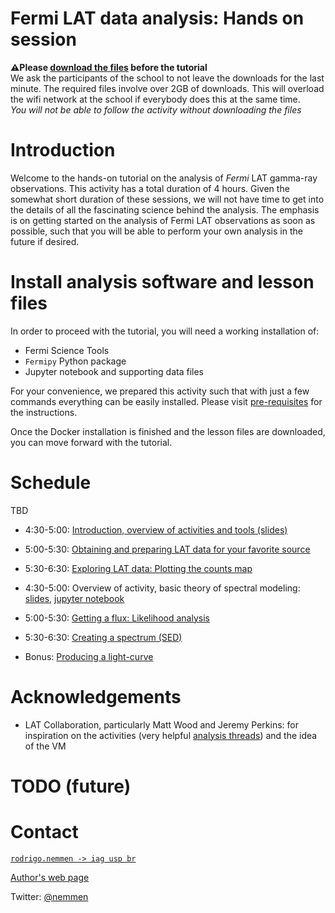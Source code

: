 Fermi LAT data analysis: Hands on session
==============================================

**⚠️Please [download the files](./pre-requisites.md) before the tutorial**  
We ask the participants of the school to not leave the downloads for the last minute. The required files involve over 2GB of downloads. This will overload the wifi network at the school if everybody does this at the same time.   
*You will not be able to follow the activity without downloading the files*

# Introduction

Welcome to the hands-on tutorial on the analysis of *Fermi* LAT gamma-ray observations. This activity has a total duration of 4 hours. Given the somewhat short duration of these sessions, we will not have time to get into the details of all the fascinating science behind the analysis. The emphasis is on getting started on the analysis of Fermi LAT observations as soon as possible, such that you will be able to perform your own analysis in the future if desired. 

# Install analysis software and lesson files

In order to proceed with the tutorial, you will need a working installation of:

- Fermi Science Tools
- `Fermipy` Python package 
- Jupyter notebook and supporting data files 

For your convenience, we prepared this activity such that with just a few commands everything can be easily installed. Please visit [pre-requisites](./pre-requisites.md) for the instructions.

Once the Docker installation is finished and the lesson files are downloaded, you can move forward with the tutorial.

# Schedule

TBD

- 4:30-5:00: [Introduction, overview of activities and tools (slides)](https://speakerdeck.com/rsnemmen/analysis-of-fermi-lat-data-hands-on-day-1)
- 5:00-5:30: [Obtaining and preparing LAT data for your favorite source](./prepare.md)
- 5:30-6:30: [Exploring LAT data: Plotting the counts map](./explore.md)


- 4:30-5:00: Overview of activity, basic theory of spectral modeling: [slides](https://speakerdeck.com/rsnemmen/analysis-of-fermi-lat-data-day-2), [jupyter notebook](./fermi_likelihood_lecture.ipynb)
- 5:00-5:30: [Getting a flux: Likelihood analysis](./likelihood.md)
- 5:30-6:30: [Creating a spectrum (SED)](./sed.md)
- Bonus: [Producing a light-curve](./lc.md)


# Acknowledgements

- LAT Collaboration, particularly Matt Wood and Jeremy Perkins: for inspiration on the activities (very helpful [analysis threads](https://fermi.gsfc.nasa.gov/ssc/data/analysis/scitools/)) and the idea of the VM

# TODO (future)


# Contact 

[`rodrigo.nemmen -> iag usp br`](http://rodrigonemmen.com/contact)

[Author's web page](https://rodrigonemmen.com/)

Twitter: [@nemmen](https://twitter.com/nemmen)